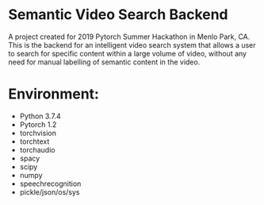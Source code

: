 # Semantic Video Search Backend
A project created for 2019 Pytorch Summer Hackathon in Menlo Park, CA.  This is the backend for an intelligent video search system that allows a user to search for specific content within a large volume of video, without any need for manual labelling of semantic content in the video.

# Environment:
- Python 3.7.4
- Pytorch 1.2
- torchvision
- torchtext
- torchaudio
- spacy
- scipy
- numpy
- speechrecognition
- pickle/json/os/sys
